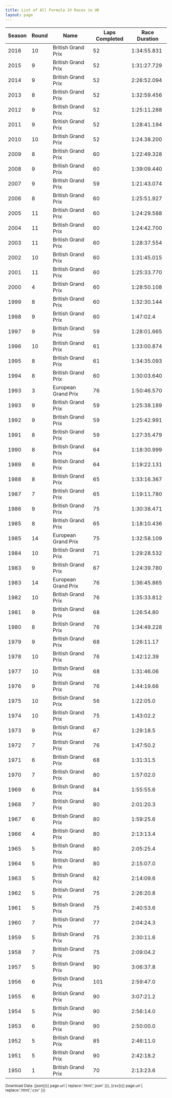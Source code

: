 ```yaml
---
title: List of All Formula 1® Races in UK
layout: page
---
```


| Season | Round | Name | Laps Completed | Race Duration |
|--|--|--|--|--|
| 2016 | 10 | British Grand Prix | 52 | 1:34:55.831 |
| 2015 | 9 | British Grand Prix | 52 | 1:31:27.729 |
| 2014 | 9 | British Grand Prix | 52 | 2:26:52.094 |
| 2013 | 8 | British Grand Prix | 52 | 1:32:59.456 |
| 2012 | 9 | British Grand Prix | 52 | 1:25:11.288 |
| 2011 | 9 | British Grand Prix | 52 | 1:28:41.194 |
| 2010 | 10 | British Grand Prix | 52 | 1:24.38.200 |
| 2009 | 8 | British Grand Prix | 60 | 1:22:49.328 |
| 2008 | 9 | British Grand Prix | 60 | 1:39:09.440 |
| 2007 | 9 | British Grand Prix | 59 | 1:21:43.074 |
| 2006 | 8 | British Grand Prix | 60 | 1:25:51.927 |
| 2005 | 11 | British Grand Prix | 60 | 1:24:29.588 |
| 2004 | 11 | British Grand Prix | 60 | 1:24:42.700 |
| 2003 | 11 | British Grand Prix | 60 | 1:28:37.554 |
| 2002 | 10 | British Grand Prix | 60 | 1:31:45.015 |
| 2001 | 11 | British Grand Prix | 60 | 1:25:33.770 |
| 2000 | 4 | British Grand Prix | 60 | 1:28:50.108 |
| 1999 | 8 | British Grand Prix | 60 | 1:32:30.144 |
| 1998 | 9 | British Grand Prix | 60 | 1:47:02.4 |
| 1997 | 9 | British Grand Prix | 59 | 1:28:01.665 |
| 1996 | 10 | British Grand Prix | 61 | 1:33:00.874 |
| 1995 | 8 | British Grand Prix | 61 | 1:34:35.093 |
| 1994 | 8 | British Grand Prix | 60 | 1:30:03.640 |
| 1993 | 3 | European Grand Prix | 76 | 1:50:46.570 |
| 1993 | 9 | British Grand Prix | 59 | 1:25:38.189 |
| 1992 | 9 | British Grand Prix | 59 | 1:25:42.991 |
| 1991 | 8 | British Grand Prix | 59 | 1:27:35.479 |
| 1990 | 8 | British Grand Prix | 64 | 1:18:30.999 |
| 1989 | 8 | British Grand Prix | 64 | 1:19:22.131 |
| 1988 | 8 | British Grand Prix | 65 | 1:33:16.367 |
| 1987 | 7 | British Grand Prix | 65 | 1:19:11.780 |
| 1986 | 9 | British Grand Prix | 75 | 1:30:38.471 |
| 1985 | 8 | British Grand Prix | 65 | 1:18:10.436 |
| 1985 | 14 | European Grand Prix | 75 | 1:32:58.109 |
| 1984 | 10 | British Grand Prix | 71 | 1:29:28.532 |
| 1983 | 9 | British Grand Prix | 67 | 1:24:39.780 |
| 1983 | 14 | European Grand Prix | 76 | 1:36:45.865 |
| 1982 | 10 | British Grand Prix | 76 | 1:35:33.812 |
| 1981 | 9 | British Grand Prix | 68 | 1:26:54.80 |
| 1980 | 8 | British Grand Prix | 76 | 1:34:49.228 |
| 1979 | 9 | British Grand Prix | 68 | 1:26:11.17 |
| 1978 | 10 | British Grand Prix | 76 | 1:42:12.39 |
| 1977 | 10 | British Grand Prix | 68 | 1:31:46.06 |
| 1976 | 9 | British Grand Prix | 76 | 1:44:19.66 |
| 1975 | 10 | British Grand Prix | 56 | 1:22:05.0 |
| 1974 | 10 | British Grand Prix | 75 | 1:43:02.2 |
| 1973 | 9 | British Grand Prix | 67 | 1:29:18.5 |
| 1972 | 7 | British Grand Prix | 76 | 1:47:50.2 |
| 1971 | 6 | British Grand Prix | 68 | 1:31:31.5 |
| 1970 | 7 | British Grand Prix | 80 | 1:57:02.0 |
| 1969 | 6 | British Grand Prix | 84 | 1:55:55.6 |
| 1968 | 7 | British Grand Prix | 80 | 2:01:20.3 |
| 1967 | 6 | British Grand Prix | 80 | 1:59:25.6 |
| 1966 | 4 | British Grand Prix | 80 | 2:13:13.4 |
| 1965 | 5 | British Grand Prix | 80 | 2:05:25.4 |
| 1964 | 5 | British Grand Prix | 80 | 2:15:07.0 |
| 1963 | 5 | British Grand Prix | 82 | 2:14:09.6 |
| 1962 | 5 | British Grand Prix | 75 | 2:26:20.8 |
| 1961 | 5 | British Grand Prix | 75 | 2:40:53.6 |
| 1960 | 7 | British Grand Prix | 77 | 2:04:24.3 |
| 1959 | 5 | British Grand Prix | 75 | 2:30:11.6 |
| 1958 | 7 | British Grand Prix | 75 | 2:09:04.2 |
| 1957 | 5 | British Grand Prix | 90 | 3:06:37.8 |
| 1956 | 6 | British Grand Prix | 101 | 2:59:47.0 |
| 1955 | 6 | British Grand Prix | 90 | 3:07:21.2 |
| 1954 | 5 | British Grand Prix | 90 | 2:56:14.0 |
| 1953 | 6 | British Grand Prix | 90 | 2:50:00.0 |
| 1952 | 5 | British Grand Prix | 85 | 2:46:11.0 |
| 1951 | 5 | British Grand Prix | 90 | 2:42:18.2 |
| 1950 | 1 | British Grand Prix | 70 | 2:13:23.6 |

<small>Download Data: [json]({{ page.url | replace:'.html','.json' }}), [csv]({{ page.url | replace:'.html','.csv' }})</small>
